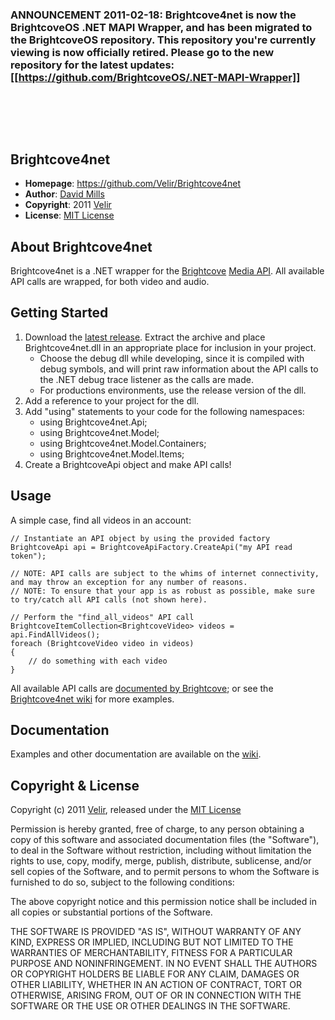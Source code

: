 ### ANNOUNCEMENT 2011-02-18: Brightcove4net is now the BrightcoveOS .NET MAPI Wrapper, and has been migrated to the BrightcoveOS repository. This repository you're currently viewing is now officially retired. Please go to the new repository for the latest updates: [[https://github.com/BrightcoveOS/.NET-MAPI-Wrapper]]
<br/><br/>
------------

Brightcove4net
--------------
- **Homepage**: https://github.com/Velir/Brightcove4net
- **Author**: [David Mills](mailto:david.mills@velir.com)
- **Copyright**: 2011 [Velir]
- **License**: [MIT License](file:MIT-LICENSE)

About Brightcove4net
----------------
Brightcove4net is a .NET wrapper for the [Brightcove](http://www.brightcove.com/) [Media API](http://support.brightcove.com/en/docs/media-api-reference). All available API calls are wrapped, for both video and audio.

Getting Started
----------------
1. Download the [latest release][latest-dll]. Extract the archive and place Brightcove4net.dll in an appropriate place for inclusion in your project. 
	- Choose the debug dll while developing, since it is compiled with debug symbols, and will print raw information about the API calls to the .NET debug trace listener as the calls are made. 
	- For productions environments, use the release version of the dll.
2. Add a reference to your project for the dll.
3. Add "using" statements to your code for the following namespaces:
	- using Brightcove4net.Api;
	- using Brightcove4net.Model;
	- using Brightcove4net.Model.Containers;
	- using Brightcove4net.Model.Items;
3. Create a BrightcoveApi object and make API calls!

Usage
----------------
A simple case, find all videos in an account: 

	// Instantiate an API object by using the provided factory
	BrightcoveApi api = BrightcoveApiFactory.CreateApi("my API read token");
	
	// NOTE: API calls are subject to the whims of internet connectivity, and may throw an exception for any number of reasons. 
	// NOTE: To ensure that your app is as robust as possible, make sure to try/catch all API calls (not shown here).
	
	// Perform the "find_all_videos" API call
	BrightcoveItemCollection<BrightcoveVideo> videos = api.FindAllVideos();	
	foreach (BrightcoveVideo video in videos)
	{
		// do something with each video
	}


All available API calls are [documented by Brightcove][brightcove-api-docs]; or see the [Brightcove4net wiki][b4net-wiki] for more examples. 

Documentation
----------------
Examples and other documentation are available on the [wiki][b4net-wiki].

Copyright & License
----------------
Copyright (c) 2011 [Velir](http://www.velir.com), released under the [MIT License](file:MIT-LICENSE)

Permission is hereby granted, free of charge, to any person obtaining
a copy of this software and associated documentation files (the
"Software"), to deal in the Software without restriction, including
without limitation the rights to use, copy, modify, merge, publish,
distribute, sublicense, and/or sell copies of the Software, and to
permit persons to whom the Software is furnished to do so, subject to
the following conditions:

The above copyright notice and this permission notice shall be
included in all copies or substantial portions of the Software.

THE SOFTWARE IS PROVIDED "AS IS", WITHOUT WARRANTY OF ANY KIND,
EXPRESS OR IMPLIED, INCLUDING BUT NOT LIMITED TO THE WARRANTIES OF
MERCHANTABILITY, FITNESS FOR A PARTICULAR PURPOSE AND
NONINFRINGEMENT. IN NO EVENT SHALL THE AUTHORS OR COPYRIGHT HOLDERS BE
LIABLE FOR ANY CLAIM, DAMAGES OR OTHER LIABILITY, WHETHER IN AN ACTION
OF CONTRACT, TORT OR OTHERWISE, ARISING FROM, OUT OF OR IN CONNECTION
WITH THE SOFTWARE OR THE USE OR OTHER DEALINGS IN THE SOFTWARE.

[latest-dll]: https://github.com/downloads/Velir/Brightcove4net/Brightcove4net.latest.dlls.zip
[b4net-wiki]: https://github.com/Velir/Brightcove4net/wiki
[brightcove-api-docs]: http://docs.brightcove.com/en/media/
[velir]: http://www.velir.com